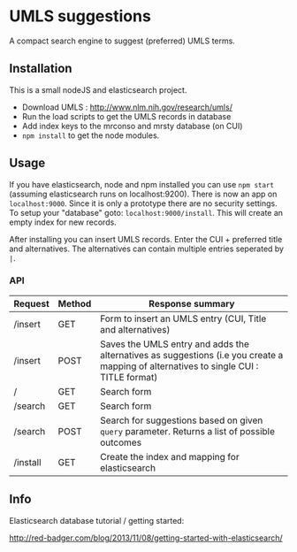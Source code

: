 UMLS suggestions
=========

A compact search engine to suggest (preferred) UMLS terms.

## Installation

This is a small nodeJS and elasticsearch project.

* Download UMLS : http://www.nlm.nih.gov/research/umls/
* Run the load scripts to get the UMLS records in database
* Add index keys to the mrconso and mrsty database (on CUI)
* `npm install` to get the node modules.


## Usage

If you have elasticsearch, node and npm installed you can use `npm start` (assuming elasticsearch runs on localhost:9200). There is now an app on `localhost:9000`. Since it is only a prototype there are no security settings. To setup your "database" goto: `localhost:9000/install`. This will create an empty index for new records.

After installing you can insert UMLS records. Enter the CUI + preferred title and alternatives. The alternatives can contain multiple entries seperated by ` | `.


### API

| Request       | Method      | Response summary  |
| ------------- |-------------| -----|
| /insert      | GET | Form to insert an UMLS entry (CUI, Title and alternatives) |
| /insert      | POST      |   Saves the UMLS entry and adds the alternatives as suggestions (i.e you create a mapping of alternatives to single CUI : TITLE format) |
| / | GET      |  Search form |
| /search | GET      |  Search form |
| /search | POST      |  Search for suggestions based on given `query` parameter. Returns a list of possible outcomes  |
| /install | GET      |  Create the index and mapping for elasticsearch  |


## Info

Elasticsearch database tutorial / getting started:

http://red-badger.com/blog/2013/11/08/getting-started-with-elasticsearch/